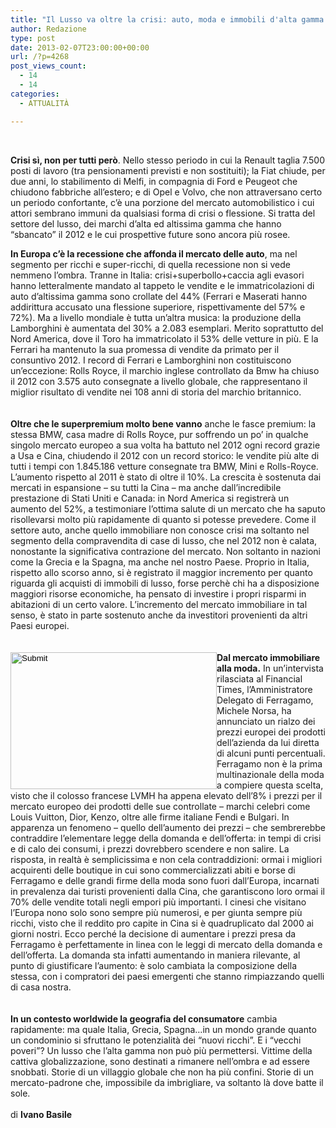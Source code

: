```yaml
---
title: "Il Lusso va oltre la crisi: auto, moda e immobili d'alta gamma. Benedetta crisi!"
author: Redazione
type: post
date: 2013-02-07T23:00:00+00:00
url: /?p=4268
post_views_count:
  - 14
  - 14
categories:
  - ATTUALITÀ

---
```

&nbsp;

**Crisi s&igrave;, non per tutti per&ograve;**. Nello stesso periodo in cui la Renault taglia 7.500 posti di lavoro (tra pensionamenti previsti e non sostituiti); la Fiat chiude, per due anni, lo stabilimento di Melfi, in compagnia di Ford e Peugeot che chiudono fabbriche all&#8217;estero; e di Opel e Volvo, che non attraversano certo un periodo confortante, c&rsquo;&egrave; una porzione del mercato automobilistico i cui attori sembrano immuni da qualsiasi forma di crisi o flessione. Si tratta del settore del lusso, dei marchi d&rsquo;alta ed altissima gamma che hanno &ldquo;sbancato&rdquo; il 2012 e le cui prospettive future sono ancora pi&ugrave; rosee.&nbsp;

<div>
  <strong>In Europa c&#8217;&egrave; la recessione che affonda il mercato delle auto</strong>, ma nel segmento per ricchi e super-ricchi, di quella recessione non si vede nemmeno l&#8217;ombra. Tranne in Italia: crisi+superbollo+caccia agli evasori hanno letteralmente mandato al tappeto le vendite e le immatricolazioni di auto d&rsquo;altissima gamma sono crollate del 44% (Ferrari e Maserati hanno addirittura accusato una flessione superiore, rispettivamente del 57% e 72%). Ma a livello mondiale &egrave; tutta un&#8217;altra musica: la produzione della Lamborghini &egrave; aumentata del 30% a 2.083 esemplari. Merito soprattutto del Nord America, dove il Toro ha immatricolato il 53% delle vetture in pi&ugrave;. E la Ferrari ha mantenuto la sua promessa di vendite da primato per il consuntivo 2012. I record di Ferrari e Lamborghini non costituiscono un&#8217;eccezione: Rolls Royce, il marchio inglese controllato da Bmw ha chiuso il 2012 con 3.575 auto consegnate a livello globale, che rappresentano il miglior risultato di vendite nei 108 anni di storia del marchio britannico.&nbsp;
</div>

<div>
  &nbsp;
</div>

<div>
  &nbsp;
</div>

<div>
  <strong>Oltre che le superpremium molto bene vanno</strong> anche le fasce premium: la stessa BMW, casa madre di Rolls Royce, pur soffrendo un po&#8217; in qualche singolo mercato europeo a sua volta ha battuto nel 2012 ogni record grazie a Usa e Cina, chiudendo il 2012 con un record storico: le vendite pi&ugrave; alte di tutti i tempi con 1.845.186 vetture consegnate tra BMW, Mini e Rolls-Royce. L&rsquo;aumento rispetto al 2011 &egrave; stato di oltre il 10%. La crescita &egrave; sostenuta dai mercati in espansione &ndash; su tutti la Cina &ndash; ma anche dall&rsquo;incredibile prestazione di Stati Uniti e Canada: in Nord America si registrer&agrave; un aumento del 52%, a testimoniare l&rsquo;ottima salute di un mercato che ha saputo risollevarsi molto pi&ugrave; rapidamente di quanto si potesse prevedere. Come il settore auto, anche quello immobiliare non conosce crisi ma soltanto nel segmento della compravendita di case di lusso, che nel 2012 non &egrave; calata, nonostante la significativa contrazione del mercato. Non soltanto in nazioni come la Grecia e la Spagna, ma anche nel nostro Paese. Proprio in Italia, rispetto allo scorso anno, si &egrave; registrato il maggior incremento per quanto riguarda gli acquisti di immobili di lusso, forse perch&egrave; chi ha a disposizione maggiori risorse economiche, ha pensato di investire i propri risparmi in abitazioni di un certo valore. L&rsquo;incremento del mercato immobiliare in tal senso, &egrave; stato in parte sostenuto anche da investitori provenienti da altri Paesi europei.
</div>

<div>
  &nbsp;
</div>

<div>
  &nbsp;
</div>

<div>
  <strong><input width="330" type="image" height="219" align="left" src="/FCKFiles/casa_lusso_los_angeles04.jpg" />Dal mercato immobiliare alla moda.</strong> In un&#8217;intervista rilasciata al Financial Times, l&#8217;Amministratore Delegato di Ferragamo, Michele Norsa, ha annunciato un rialzo dei prezzi europei dei prodotti dell&#8217;azienda da lui diretta di alcuni punti percentuali. Ferragamo non &egrave; la prima multinazionale della moda a compiere questa scelta, visto che il colosso francese LVMH ha appena elevato dell&#8217;8% i prezzi per il mercato europeo dei prodotti delle sue controllate &#8211; marchi celebri come Louis Vuitton, Dior, Kenzo, oltre alle firme italiane Fendi e Bulgari. In apparenza un fenomeno &#8211; quello dell&#8217;aumento dei prezzi &#8211; che sembrerebbe contraddire l&#8217;elementare legge della domanda e dell&#8217;offerta: in tempi di crisi e di calo dei consumi, i prezzi dovrebbero scendere e non salire. La risposta, in realt&agrave; &egrave; semplicissima e non cela contraddizioni: ormai i migliori acquirenti delle boutique in cui sono commercializzati abiti e borse di Ferragamo e delle grandi firme della moda sono fuori dall&#8217;Europa, incarnati in prevalenza dai turisti provenienti dalla Cina, che garantiscono loro ormai il 70% delle vendite totali negli empori pi&ugrave; importanti. I cinesi che visitano l&#8217;Europa nono solo sono sempre pi&ugrave; numerosi, e per giunta sempre pi&ugrave; ricchi, visto che il reddito pro capite in Cina si &egrave; quadruplicato dal 2000 ai giorni nostri. Ecco perch&eacute; la decisione di aumentare i prezzi presa da Ferragamo &egrave; perfettamente in linea con le leggi di mercato della domanda e dell&#8217;offerta. La domanda sta infatti aumentando in maniera rilevante, al punto di giustificare l&#8217;aumento: &egrave; solo cambiata la composizione della stessa, con i compratori dei paesi emergenti che stanno rimpiazzando quelli di casa nostra.
</div>

<div>
  &nbsp;
</div>

<div>
  &nbsp;
</div>

<div>
  <strong>In un contesto worldwide la geografia del consumatore</strong> cambia rapidamente: ma quale Italia, Grecia, Spagna&#8230;in un mondo grande quanto un condominio si sfruttano le potenzialit&agrave; dei &ldquo;nuovi ricchi&rdquo;. E i &ldquo;vecchi poveri&rdquo;? Un lusso che l&#8217;alta gamma non pu&ograve; pi&ugrave; permettersi. Vittime della cattiva globalizzazione, sono destinati a rimanere nell&#8217;ombra e ad essere snobbati.&nbsp;Storie di un villaggio globale che non ha pi&ugrave; confini. Storie di un mercato-padrone che, impossibile da imbrigliare, va soltanto l&agrave; dove batte il sole.
</div>

<div>
  &nbsp;
</div>

<div>
  di <strong>Ivano Basile</strong>
</div>

<div>
  &nbsp;
</div>

<div>
  &nbsp;
</div>